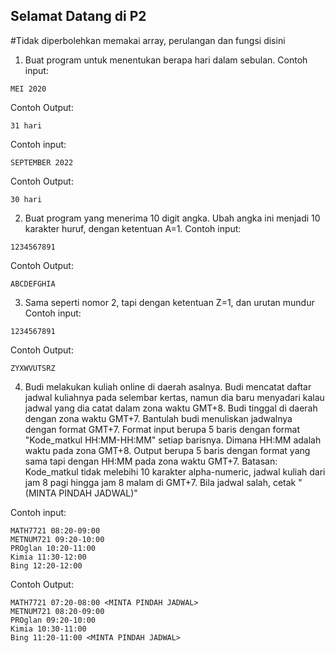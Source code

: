 ## Selamat Datang di P2
#Tidak diperbolehkan memakai array, perulangan dan fungsi disini


1. Buat program untuk menentukan berapa hari dalam sebulan.
Contoh input:
```
MEI 2020
```
Contoh Output: 
```
31 hari
```
Contoh input:
```
SEPTEMBER 2022
```
Contoh Output: 
```
30 hari
```

2. Buat program yang menerima 10 digit angka. Ubah angka ini menjadi 10 karakter huruf, dengan ketentuan A=1.
Contoh input:
```
1234567891
```
Contoh Output: 
```
ABCDEFGHIA
```
3. Sama seperti nomor 2, tapi dengan ketentuan Z=1, dan urutan mundur
Contoh input:
```
1234567891
```
Contoh Output: 
```
ZYXWVUTSRZ
```

4. Budi melakukan kuliah online di daerah asalnya. Budi mencatat daftar jadwal kuliahnya pada selembar kertas, namun dia baru menyadari kalau jadwal yang dia catat dalam zona waktu GMT+8. Budi tinggal di daerah dengan zona waktu GMT+7. Bantulah budi menuliskan jadwalnya dengan format GMT+7. Format input berupa 5 baris dengan format "Kode_matkul HH:MM-HH:MM" setiap barisnya. Dimana HH:MM adalah waktu pada zona GMT+8. Output berupa 5 baris dengan format yang sama tapi dengan HH:MM pada zona waktu GMT+7. Batasan: Kode_matkul tidak melebihi 10 karakter alpha-numeric, jadwal kuliah dari jam 8 pagi hingga jam 8 malam di GMT+7. Bila jadwal salah, cetak "(MINTA PINDAH JADWAL)"

Contoh input:
```
MATH7721 08:20-09:00
METNUM721 09:20-10:00
PROglan 10:20-11:00
Kimia 11:30-12:00
Bing 12:20-12:00
```
Contoh Output: 
```
MATH7721 07:20-08:00 <MINTA PINDAH JADWAL>
METNUM721 08:20-09:00
PROglan 09:20-10:00
Kimia 10:30-11:00
Bing 11:20-11:00 <MINTA PINDAH JADWAL>
```
